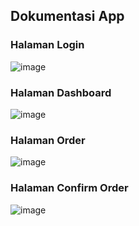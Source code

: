 ## Dokumentasi App
### Halaman Login
![image](https://github.com/user-attachments/assets/3faf11c3-5c92-4eb9-b4d2-c26d20c4d67a)
### Halaman Dashboard
![image](https://github.com/user-attachments/assets/21a2b4a9-cc12-4704-bc0b-885365aaa5b8)
### Halaman Order
![image](https://github.com/user-attachments/assets/6d60db23-4a40-48ce-882e-65045275f001)
### Halaman Confirm Order
![image](https://github.com/user-attachments/assets/62fa452b-bde8-47a4-93f3-a55156315871)
